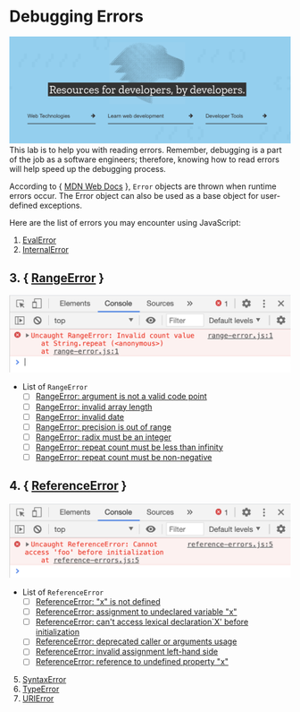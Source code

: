 # Debugging Errors

![MDN Pic](mdn_pic.png)
This lab is to help you with reading errors. Remember, debugging is a part of the job as a software engineers; therefore, knowing how to read errors will help speed up the debugging process. 

According to { [MDN Web Docs](https://developer.mozilla.org/en-US/docs/Web/JavaScript/Reference/Global_Objects/Error) }, `Error` objects are thrown when runtime errors occur. The Error object can also be used as a base object for user-defined exceptions.

Here are the list of errors you may encounter using JavaScript:
1. [EvalError](https://developer.mozilla.org/en-US/docs/Web/JavaScript/Reference/Global_Objects/EvalError)
2. [InternalError](https://developer.mozilla.org/en-US/docs/Web/JavaScript/Reference/Global_Objects/InternalError)
## 3. { [RangeError](https://developer.mozilla.org/en-US/docs/Web/JavaScript/Reference/Global_Objects/RangeError) }
![Range Error](range-error.png)
- List of `RangeError`
    - [ ] [RangeError: argument is not a valid code point](https://developer.mozilla.org/en-US/docs/Web/JavaScript/Reference/Errors/Not_a_codepoint)
    - [ ] [RangeError: invalid array length](https://developer.mozilla.org/en-US/docs/Web/JavaScript/Reference/Errors/Invalid_array_length)
    - [ ] [RangeError: invalid date](https://developer.mozilla.org/en-US/docs/Web/JavaScript/Reference/Errors/Invalid_date)
    - [ ] [RangeError: precision is out of range](https://developer.mozilla.org/en-US/docs/Web/JavaScript/Reference/Errors/Precision_range)
    - [ ] [RangeError: radix must be an integer](https://developer.mozilla.org/en-US/docs/Web/JavaScript/Reference/Errors/Bad_radix)
    - [ ] [RangeError: repeat count must be less than infinity](https://developer.mozilla.org/en-US/docs/Web/JavaScript/Reference/Errors/Resulting_string_too_large)
    - [ ] [RangeError: repeat count must be non-negative](https://developer.mozilla.org/en-US/docs/Web/JavaScript/Reference/Errors/Negative_repetition_count)
## 4. { [ReferenceError](https://developer.mozilla.org/en-US/docs/Web/JavaScript/Reference/Global_Objects/ReferenceError) }
![Reference Error](reference_error.png)
- List of `ReferenceError`
    - [ ] [ReferenceError: "x" is not defined](https://developer.mozilla.org/en-US/docs/Web/JavaScript/Reference/Errors/Not_defined)
    - [ ] [ReferenceError: assignment to undeclared variable "x"](https://developer.mozilla.org/en-US/docs/Web/JavaScript/Reference/Errors/Undeclared_var) 
    - [ ] [ReferenceError: can't access lexical declaration`X' before initialization](https://developer.mozilla.org/en-US/docs/Web/JavaScript/Reference/Errors/Cant_access_lexical_declaration_before_init)
    - [ ] [ReferenceError: deprecated caller or arguments usage](https://developer.mozilla.org/en-US/docs/Web/JavaScript/Reference/Errors/Deprecated_caller_or_arguments_usage) 
    - [ ] [ReferenceError: invalid assignment left-hand side](https://developer.mozilla.org/en-US/docs/Web/JavaScript/Reference/Errors/Invalid_assignment_left-hand_side)
    - [ ] [ReferenceError: reference to undefined property "x"](https://developer.mozilla.org/en-US/docs/Web/JavaScript/Reference/Errors/Undefined_prop)
5. [SyntaxError](https://developer.mozilla.org/en-US/docs/Web/JavaScript/Reference/Global_Objects/SyntaxError)
6. [TypeError](https://developer.mozilla.org/en-US/docs/Web/JavaScript/Reference/Global_Objects/TypeError)
7. [URIError](https://developer.mozilla.org/en-US/docs/Web/JavaScript/Reference/Global_Objects/URIError)
